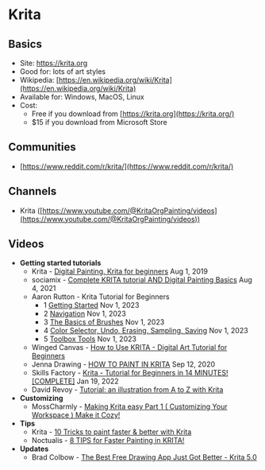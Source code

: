 # Krita

## Basics

* Site: [https://krita.org  ](https://krita.org/)
* Good for: lots of art styles
* Wikipedia: [https://en.wikipedia.org/wiki/Krita](https://en.wikipedia.org/wiki/Krita)
* Available for: Windows, MacOS, Linux
* Cost:&#x20;
  * Free if you download from [https://krita.org](https://krita.org/) &#x20;
  * $15 if you download from Microsoft Store

## Communities

* [https://www.reddit.com/r/krita/](https://www.reddit.com/r/krita/)

## Channels

* Krita ([https://www.youtube.com/@KritaOrgPainting/videos](https://www.youtube.com/@KritaOrgPainting/videos))

## Videos

* **Getting started tutorials**
  * Krita - [Digital Painting. Krita for beginners](https://youtu.be/tRY5bGsJ0f0) Aug 1, 2019
  * sociamix  - [Complete KRITA tutorial AND Digital Painting Basics](https://www.youtube.com/watch?v=NbNQmE6WPK0) Aug 4, 2021
  * Aaron Rutton - Krita Tutorial for Beginners&#x20;
    * 1 [Getting Started](https://www.youtube.com/watch?v=UjtzfE609Vs) Nov 1, 2023
    * 2 [Navigation](https://www.youtube.com/watch?v=2XaEjnhSmoI) Nov 1, 2023
    * 3 [The Basics of Brushes](https://www.youtube.com/watch?v=gzGz3dTw0Us) Nov 1, 2023
    * 4 [Color Selector, Undo, Erasing, Sampling, Saving](https://www.youtube.com/watch?v=19Gt2z4qYAc) Nov 1, 2023
    * 5 [Toolbox Tools](https://www.youtube.com/watch?v=2kLoKhyz2KA) Nov 1, 2023
  * Winged Canvas - [How to Use KRITA - Digital Art Tutorial for Beginners](https://www.youtube.com/watch?v=2kLoKhyz2KA)&#x20;
  * Jenna Drawing - [HOW TO PAINT IN KRITA](https://youtu.be/Z06RRp81iDM) Sep 12, 2020
  * Skills Factory - [Krita - Tutorial for Beginners in 14 MINUTES! \[COMPLETE\]](https://www.youtube.com/watch?v=ZvXw2s1rfHY) Jan 19, 2022
  * David Revoy - [Tutorial: an illustration from A to Z with Krita](https://www.youtube.com/watch?v=uYdEkOyFUn8)&#x20;
* **Customizing**
  * MossCharmly - [Making Krita easy Part 1 ( Customizing Your Workspace ) Make it Cozy!](https://youtu.be/24w7f\_yX3x8)&#x20;
* **Tips**
  * Krita - [10 Tricks to paint faster & better with Krita](https://www.youtube.com/watch?v=-LYfXyrGNe4)&#x20;
  * Noctualis - [8 TIPS for Faster Painting in KRITA!](https://www.youtube.com/watch?v=JmA0LdqVcBI)&#x20;
* **Updates**
  * Brad Colbow - [The Best Free Drawing App Just Got Better - Krita 5.0](https://youtu.be/jE02xGd2CCY) &#x20;

